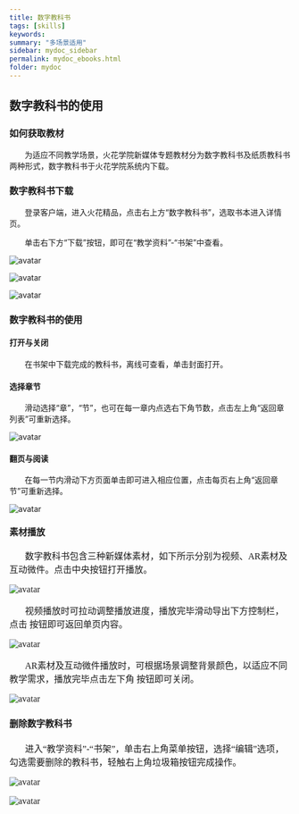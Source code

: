 ```yaml
---
title: 数字教科书
tags: [skills]
keywords:
summary: "多场景适用"
sidebar: mydoc_sidebar
permalink: mydoc_ebooks.html
folder: mydoc
---
```


## 数字教科书的使用

### 如何获取教材

&#160; &#160; &#160; &#160;为适应不同教学场景，火花学院新媒体专题教材分为数字教科书及纸质教科书两种形式，数字教科书于火花学院系统内下载。  

### 数字教科书下载

&#160; &#160; &#160; &#160;登录客户端，进入火花精品，点击右上方“数字教科书”，选取书本进入详情页。

&#160; &#160; &#160; &#160;单击右下方“下载”按钮，即可在“教学资料”-“书架”中查看。

![avatar](images/0005找到数字教科书1.png)

![avatar](images/0005找到数字教科书3.png)

![avatar](images/0005下载数字教科书2.png) 

### 数字教科书的使用

#### 打开与关闭

&#160; &#160; &#160; &#160;在书架中下载完成的教科书，离线可查看，单击封面打开。

#### 选择章节

&#160; &#160; &#160; &#160;滑动选择“章”，“节”，也可在每一章内点选右下角节数，点击左上角“返回章列表”可重新选择。

![avatar](images/0005选择章节.png)

#### 翻页与阅读

&#160; &#160; &#160; &#160;在每一节内滑动下方页面单击即可进入相应位置，点击每页右上角“返回章节”可重新选择。

![avatar](images/0005翻页与阅读.png)

#### <font size="3" face="微软雅黑">素材播放

&#160; &#160; &#160; &#160;数字教科书包含三种新媒体素材，如下所示分别为视频、AR素材及互动微件。点击中央按钮打开播放。  

![avatar](images/0005素材播放1.png)  

&#160; &#160; &#160; &#160;视频播放时可拉动调整播放进度，播放完毕滑动导出下方控制栏，点击 按钮即可返回单页内容。

![avatar](images/0005素材播放2.png)

&#160; &#160; &#160; &#160;AR素材及互动微件播放时，可根据场景调整背景颜色，以适应不同教学需求，播放完毕点击左下角 按钮即可关闭。

![avatar](images/0005素材播放3.png)

#### <font size="3" face="微软雅黑">删除数字教科书

&#160; &#160; &#160; &#160;进入“教学资料”-“书架”，单击右上角菜单按钮，选择“编辑”选项，勾选需要删除的教科书，轻触右上角垃圾箱按钮完成操作。

![avatar](images/0005删除数字教科书1.png)

![avatar](images/0005删除数字教科书2.png)
